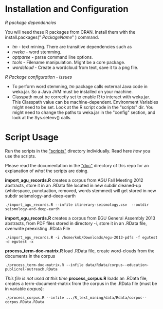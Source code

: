 Installation and Configuration
=========

*R package dependencies*

You will need these R packages from CRAN. Install them with the install.packages(" *PackageName*" ) command.

 - *tm* - text mining. There are transitive dependencies such as
 - *rweka* - word stemming.
 - *optparse* - parse command line options.
 - *tools* -  Filename manipulation. Might be a core package.
 - *wordcloud* - Create a wordcloud from text, save it to a png file.

*R Package configuration - issues*

 - To perform word stemming, *tm* package calls external Java code in weka.jar. So a Java JVM must be installed on your machine. 
 - Classpath must be correctly set to enable R to interact with weka.jar. This Classpath value can be machine-dependent. Environment Variables might need to be set.
 Look at the R script code in the "scripts" dir. You might need to change the paths to weka.jar in the "config" section, and look at the Sys.setenv() calls.

Script Usage
=========

Run the scripts in the ["scripts"](scripts) directory individually. Read here *how* you use the scripts.

Please read the documentation in the ["doc"](doc) directory of this repo for an explanation of  *what* the scripts are doing.

**import_agu_records.R** creates a corpus from AGU Fall Meeting 2012 abstracts, store it in an .RData file located in new subdir
    cleaned-up (whitespace, punctuation, removed, words stemmed) will get stored in new subdir seismology-and-deep-earth

    ./import_agu_records.R --infile itinerary-seismology.csv  --outdir seismology-and-deep-earth
 
**import_egu_records.R** creates a corpus from EGU General Assembly 2013 abstracts, from PDF files stored in directory -i, store it in an .RData file, overwrite preexisting .RData File

    ./import_egu_records.R -i /home/knb/Downloads/egu-2013-pdfs -f egutest -d egutest -x

**process_term-doc-matrix.R** load .RData file, create word-clouds from the documents in the corpus

    ./process_term-doc-matrix.R --infile data/Rdata/corpus--education-publicrel-outreach.RData
 
*This file is not used at this time*
**process_corpus.R** loads an .RData file, creates a term-document-matrix from the corpus in the .RData file (must be in variable *corpus*):

    ./process_corpus.R --infile .../R_text_mining/data/Rdata/corpus--corpus.RData.RData
    


